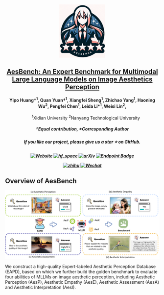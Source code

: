 
<p align="center">
    <img src="imgs/img1.png" width="150" style="margin-bottom: 0.2;"/>
<p>
<h2 align="center"> <a href="https://arxiv.org/abs/2312.02896"> AesBench: An Expert Benchmark for Multimodal Large Language Models on Image Aesthetics Perception</a></h2>
<h4 align="center">
  <a>Yipo Huang†</a><sup>1</sup>, 
  <a>Quan Yuan†</a><sup>1</sup>, 
  <a>Xiangfei Sheng</a><sup>1</sup>, 
  <a>Zhichao Yang</a><sup>1</sup>, 
  <a>Haoning Wu</a><sup>2</sup>, 
  <a>Pengfei Chen</a><sup>1</sup>, 
  <a>Leida Li*</a><sup>1</sup>, 
  <a>Weisi Lin</a><sup>2</sup>, 
</h4>
<ul align="center">
  <sup>1</sup>Xidian University</li>
  <sup>2</sup>Nanyang Technological University</li>
</ul>

<h5 align="center"> †Equal contribution, *Corresponding Author </h5>
<h5 align="center"> If you like our project, please give us a star ⭐ on GitHub.  </h2>

<h5 align="center">

[![Website](https://img.shields.io/badge/Project-Website-87CEEB)](https://github.com/yipoh/AesBench)
[![hf_space](https://img.shields.io/badge/🤗-Dataset%20Spaces-blue.svg)](https://github.com/yipoh/AesBench) 
[![arXiv](https://img.shields.io/badge/Arxiv-2312.02896-b31b1b.svg?logo=arXiv)](https://github.com/yipoh/AesBench)
[![Endpoint Badge](https://img.shields.io/badge/AesBench-Leaderboard-blue)](https://github.com/yipoh/AesBench)

[![zhihu](https://img.shields.io/badge/-知乎-000000?logo=zhihu&logoColor=0084FF)](https://github.com/yipoh/AesBench)
[![Wechat](https://img.shields.io/badge/-WeChat@CVer-000000?logo=wechat&logoColor=07C160)](https://github.com/yipoh/AesBench)
 <br>
</h5>

## Overview of AesBench
<p align="center">
    <img src="imgs/expert.png"/>
<p>

We construct a high-quality Expert-labeled Aesthetic Perception Database (EAPD), based on which we further build the golden benchmark to evaluate four abilities of MLLMs on image aesthetic perception, including Aesthetic Perception (AesP), Aesthetic Empathy (AesE), Aesthetic Assessment (AesA) and Aesthetic Interpretation (AesI).
